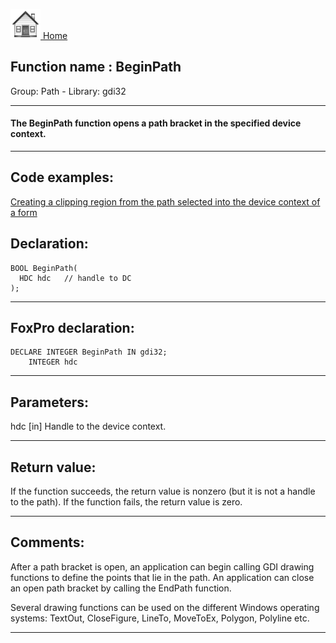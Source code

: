 [<img src="../../images/home.png"> Home ](https://github.com/VFPX/Win32API)  

## Function name : BeginPath
Group: Path - Library: gdi32    
***  


#### The BeginPath function opens a path bracket in the specified device context.
***  


## Code examples:
[Creating a clipping region from the path selected into the device context of a form](../../samples/sample_144.md)  

## Declaration:
```foxpro  
BOOL BeginPath(
  HDC hdc   // handle to DC
);  
```  
***  


## FoxPro declaration:
```foxpro  
DECLARE INTEGER BeginPath IN gdi32;
	INTEGER hdc  
```  
***  


## Parameters:
hdc 
[in] Handle to the device context.  
***  


## Return value:
If the function succeeds, the return value is nonzero (but it is not a handle to the path). If the function fails, the return value is zero. 
  
***  


## Comments:
After a path bracket is open, an application can begin calling GDI drawing functions to define the points that lie in the path. An application can close an open path bracket by calling the EndPath function.   
  
Several drawing functions can be used on the different Windows operating systems: TextOut, CloseFigure, LineTo, MoveToEx, Polygon, Polyline etc.  
  
***  

